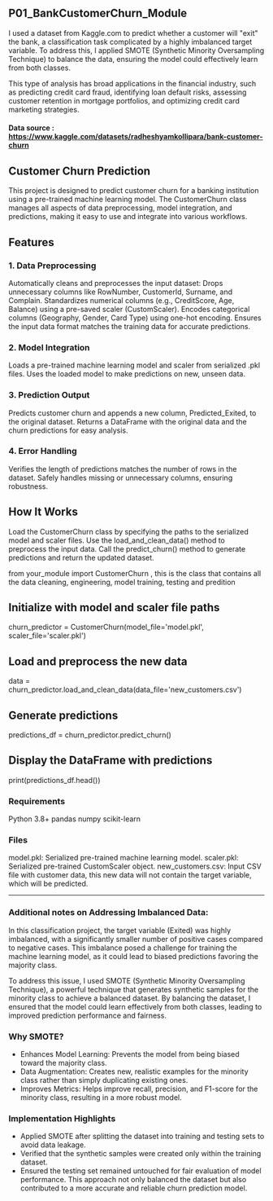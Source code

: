 ## P01_BankCustomerChurn_Module

I used a dataset from Kaggle.com to predict whether a customer will "exit" the bank, a classification task complicated by a highly imbalanced target variable. To address this, I applied SMOTE (Synthetic Minority Oversampling Technique) to balance the data, ensuring the model could effectively learn from both classes.

This type of analysis has broad applications in the financial industry, such as predicting credit card fraud, identifying loan default risks, assessing customer retention in mortgage portfolios, and optimizing credit card marketing strategies.

#### Data source : https://www.kaggle.com/datasets/radheshyamkollipara/bank-customer-churn

## Customer Churn Prediction
This project is designed to predict customer churn for a banking institution using a pre-trained machine learning model. The CustomerChurn class manages all aspects of data preprocessing, model integration, and predictions, making it easy to use and integrate into various workflows.

## Features
### 1. Data Preprocessing
Automatically cleans and preprocesses the input dataset:
Drops unnecessary columns like RowNumber, CustomerId, Surname, and Complain.
Standardizes numerical columns (e.g., CreditScore, Age, Balance) using a pre-saved scaler (CustomScaler).
Encodes categorical columns (Geography, Gender, Card Type) using one-hot encoding.
Ensures the input data format matches the training data for accurate predictions.

### 2. Model Integration
Loads a pre-trained machine learning model and scaler from serialized .pkl files.
Uses the loaded model to make predictions on new, unseen data.

### 3. Prediction Output
Predicts customer churn and appends a new column, Predicted_Exited, to the original dataset.
Returns a DataFrame with the original data and the churn predictions for easy analysis.

### 4. Error Handling
Verifies the length of predictions matches the number of rows in the dataset.
Safely handles missing or unnecessary columns, ensuring robustness.

## How It Works
Load the CustomerChurn class by specifying the paths to the serialized model and scaler files.
Use the load_and_clean_data() method to preprocess the input data.
Call the predict_churn() method to generate predictions and return the updated dataset.

from your_module import CustomerChurn , this is the class that contains all the data cleaning, engineering, model training, testing and predition

## Initialize with model and scaler file paths
churn_predictor = CustomerChurn(model_file='model.pkl', scaler_file='scaler.pkl')

## Load and preprocess the new data
data = churn_predictor.load_and_clean_data(data_file='new_customers.csv')

## Generate predictions
predictions_df = churn_predictor.predict_churn()

## Display the DataFrame with predictions
print(predictions_df.head())

### Requirements
Python 3.8+
pandas
numpy
scikit-learn

### Files
model.pkl: Serialized pre-trained machine learning model.
scaler.pkl: Serialized pre-trained CustomScaler object.
new_customers.csv: Input CSV file with customer data, this new data will not contain the target variable, which will be predicted.

***********
### Additional notes on Addressing Imbalanced Data:
In this classification project, the target variable (Exited) was highly imbalanced, with a significantly smaller number of positive cases compared to negative cases. This imbalance posed a challenge for training the machine learning model, as it could lead to biased predictions favoring the majority class.

To address this issue, I used SMOTE (Synthetic Minority Oversampling Technique), a powerful technique that generates synthetic samples for the minority class to achieve a balanced dataset. By balancing the dataset, I ensured that the model could learn effectively from both classes, leading to improved prediction performance and fairness.

### Why SMOTE?
- Enhances Model Learning: Prevents the model from being biased toward the majority class.
- Data Augmentation: Creates new, realistic examples for the minority class rather than simply duplicating existing ones.
- Improves Metrics: Helps improve recall, precision, and F1-score for the minority class, resulting in a more robust model.
### Implementation Highlights
- Applied SMOTE after splitting the dataset into training and testing sets to avoid data leakage.
- Verified that the synthetic samples were created only within the training dataset.
- Ensured the testing set remained untouched for fair evaluation of model performance.
This approach not only balanced the dataset but also contributed to a more accurate and reliable churn prediction model.
